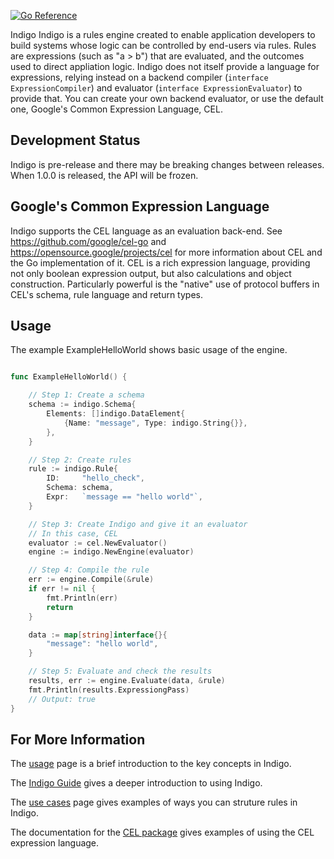 [![Go Reference](https://pkg.go.dev/badge/github.com/ezachrisen/indigo.svg)](https://pkg.go.dev/github.com/ezachrisen/indigo)

Indigo
Indigo is a rules engine created to enable application developers to build systems whose logic can be controlled by end-users via rules. Rules are expressions (such as "a > b") that are evaluated, and the outcomes used to direct appliation logic. Indigo does not itself provide a language for expressions, relying instead on a backend compiler (```interface ExpressionCompiler```) and evaluator (```interface ExpressionEvaluator```) to provide that. You can create your own backend evaluator, or use the default one, Google's Common Expression Language, CEL. 


## Development Status ##
Indigo is pre-release and there may be breaking changes between releases. When 1.0.0 is released, the API will be frozen.

## Google's Common Expression Language ##

Indigo supports the CEL language as an evaluation back-end. See https://github.com/google/cel-go and https://opensource.google/projects/cel for more information about CEL and the Go implementation of it. CEL is a rich expression language, providing not only boolean expression output, but also calculations and object construction. Particularly powerful is the "native" use of protocol buffers in CEL's schema, rule language and return types. 


## Usage ##

The example ExampleHelloWorld shows basic usage of the engine. 

``` go

func ExampleHelloWorld() {

	// Step 1: Create a schema
	schema := indigo.Schema{
		Elements: []indigo.DataElement{
			{Name: "message", Type: indigo.String{}},
		},
	}

	// Step 2: Create rules
	rule := indigo.Rule{
		ID:     "hello_check",
		Schema: schema,
		Expr:   `message == "hello world"`,
	}

	// Step 3: Create Indigo and give it an evaluator
	// In this case, CEL
	evaluator := cel.NewEvaluator()
	engine := indigo.NewEngine(evaluator)

	// Step 4: Compile the rule
	err := engine.Compile(&rule)
	if err != nil {
		fmt.Println(err)
		return
	}

	data := map[string]interface{}{
		"message": "hello world",
	}

	// Step 5: Evaluate and check the results
	results, err := engine.Evaluate(data, &rule)
	fmt.Println(results.ExpressiongPass)
	// Output: true
}

```


## For More Information ##

The [usage](Usage.md) page is a brief introduction to the key concepts in Indigo. 

The [Indigo Guide](guide.md) gives a deeper introduction to using Indigo. 

The [use cases](UseCases.md) page gives examples of ways you can struture rules in Indigo.

The documentation for the [CEL package](/cel/README.md) gives examples of using the CEL expression language. 

